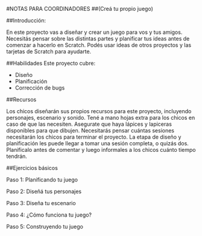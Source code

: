 #NOTAS PARA COORDINADORES##(Creá tu propio juego)##Introducción:En este proyecto vas a diseñar y crear un juego para vos y tus amigos. Necesitás pensar sobre las distintas partes y planificar tus ideas antes de comenzar a hacerlo en Scratch. Podés usar ideas de otros proyectos y las tarjetas de Scratch para ayudarte.##HabilidadesEste proyecto cubre:* Diseño* Planificación* Corrección de bugs##RecursosLos chicos diseñarán sus propios recursos para este proyecto, incluyendo personajes, escenario y sonido. Tené a mano hojas extra para los chicos en caso de que las necesiten. Asegurate que haya lápices y lapiceras disponibles para que dibujen. Necesitarás pensar cuántas sesiones necesitarán los chicos para terminar el proyecto. La etapa de diseño y planificación les puede llegar a tomar una sesión completa, o quizás dos. Planificalo antes de comentar y luego informales a los chicos cuánto tiempo tendrán.##Ejercicios básicosPaso 1: Planificando tu juegoPaso 2: Diseñá tus personajesPaso 3: Diseña tu escenarioPaso 4: ¿Cómo funciona tu juego? Paso 5: Construyendo tu juego